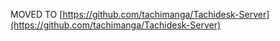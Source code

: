 MOVED TO [https://github.com/tachimanga/Tachidesk-Server](https://github.com/tachimanga/Tachidesk-Server)
